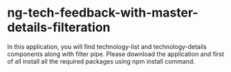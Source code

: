 # ng-tech-feedback-with-master-details-filteration
In this application, you will find technology-list and technology-details components along with filter pipe. 
Please download the application and first of all install all the required packages using npm install command.

